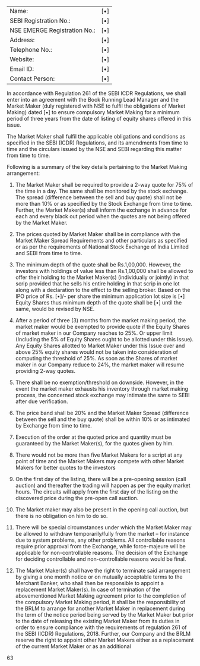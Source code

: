 <table><tr><td>Name:</td><td>[•]</td></tr><tr><td>SEBI Registration No.:</td><td>[•]</td></tr><tr><td>NSE EMERGE Registration No.:</td><td>[•]</td></tr><tr><td>Address:</td><td>[•]</td></tr><tr><td>Telephone No.:</td><td>[•]</td></tr><tr><td>Website:</td><td>[•]</td></tr><tr><td>Email ID:</td><td>[•]</td></tr><tr><td>Contact Person:</td><td>[•]</td></tr></table>

In accordance with Regulation 261 of the SEBI ICDR Regulations, we shall enter into an agreement with the Book Running Lead Manager and the Market Maker (duly registered with NSE to fulfil the obligations of Market Making) dated [•] to ensure compulsory Market Making for a minimum period of three years from the date of listing of equity shares offered in this issue.

The Market Maker shall fulfil the applicable obligations and conditions as specified in the SEBI (ICDR) Regulations, and its amendments from time to time and the circulars issued by the NSE and SEBI regarding this matter from time to time.

Following is a summary of the key details pertaining to the Market Making arrangement:

1. The Market Maker shall be required to provide a 2-way quote for 75% of the time in a day. The same shall be monitored by the stock exchange. The spread (difference between the sell and buy quote) shall not be more than 10% or as specified by the Stock Exchange from time to time. Further, the Market Maker(s) shall inform the exchange in advance for each and every black out period when the quotes are not being offered by the Market Maker.

2. The prices quoted by Market Maker shall be in compliance with the Market Maker Spread Requirements and other particulars as specified or as per the requirements of National Stock Exchange of India Limited and SEBI from time to time.

3. The minimum depth of the quote shall be Rs.1,00,000. However, the investors with holdings of value less than Rs.1,00,000 shall be allowed to offer their holding to the Market Maker(s) (individually or jointly) in that scrip provided that he sells his entire holding in that scrip in one lot along with a declaration to the effect to the selling broker. Based on the IPO price of Rs. [•]/- per share the minimum application lot size is [•] Equity Shares thus minimum depth of the quote shall be [•] until the same, would be revised by NSE.

4. After a period of three (3) months from the market making period, the market maker would be exempted to provide quote if the Equity Shares of market maker in our Company reaches to 25%. Or upper limit (Including the 5% of Equity Shares ought to be allotted under this Issue). Any Equity Shares allotted to Market Maker under this Issue over and above 25% equity shares would not be taken into consideration of computing the threshold of 25%. As soon as the Shares of market maker in our Company reduce to 24%, the market maker will resume providing 2-way quotes.

5. There shall be no exemption/threshold on downside. However, in the event the market maker exhausts his inventory through market making process, the concerned stock exchange may intimate the same to SEBI after due verification.

6. The price band shall be 20% and the Market Maker Spread (difference between the sell and the buy quote) shall be within 10% or as intimated by Exchange from time to time.

7. Execution of the order at the quoted price and quantity must be guaranteed by the Market Maker(s), for the quotes given by him.

8. There would not be more than five Market Makers for a script at any point of time and the Market Makers may compete with other Market Makers for better quotes to the investors

9. On the first day of the listing, there will be a pre-opening session (call auction) and thereafter the trading will happen as per the equity market hours. The circuits will apply from the first day of the listing on the discovered price during the pre-open call auction.

10. The Market maker may also be present in the opening call auction, but there is no obligation on him to do so.

11. There will be special circumstances under which the Market Maker may be allowed to withdraw temporarily/fully from the market – for instance due to system problems, any other problems. All controllable reasons require prior approval from the Exchange, while force-majeure will be applicable for non-controllable reasons. The decision of the Exchange for deciding controllable and non-controllable reasons would be final.

12. The Market Maker(s) shall have the right to terminate said arrangement by giving a one month notice or on mutually acceptable terms to the Merchant Banker, who shall then be responsible to appoint a replacement Market Maker(s). In case of termination of the abovementioned Market Making agreement prior to the completion of the compulsory Market Making period, it shall be the responsibility of the BRLM to arrange for another Market Maker in replacement during the term of the notice period being served by the Market Maker but prior to the date of releasing the existing Market Maker from its duties in order to ensure compliance with the requirements of regulation 261 of the SEBI (ICDR) Regulations, 2018. Further, our Company and the BRLM reserve the right to appoint other Market Makers either as a replacement of the current Market Maker or as an additional

63